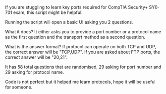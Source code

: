 If you are stuggling to learn key ports required for CompTIA Security+ SY0-701 exam, this script might be helpful.

Running the script will open a basic UI asking you 2 questions.

What it does?
It either asks you to provide a port number or a protocol name as the first question and the transport method as a second question.

What is the answer format?
If protocol can operate on both TCP and UDP, the correct answer will be "TCP,UDP". If you are asked about FTP ports, the correct answer will be "20,21".

It has 58 total questions that are randomised, 29 asking for port number and 29 asking for protocol name.

Code is not perfect but it helped me learn protocols, hope it will be useful for someone.
